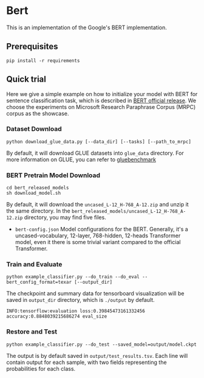 # Bert

This is an implementation of the Google's BERT implementation.

## Prerequisites
```
pip install -r requirements
```
## Quick trial

Here we give a simple example on how to initialize your model with BERT for sentence classification task, 
which is described in [BERT official release](https://github.com/google-research/bert#sentence-and-sentence-pair-classification-tasks).
We choose the experiments on Microsoft Research Paraphrase Corpus (MRPC) corpus as the showcase.

### Dataset Download
```
python download_glue_data.py [--data_dir] [--tasks] [--path_to_mrpc]
```
By default, it will download GLUE datasets into `glue_data` directory. For more information on GLUE, you can refer to 
[gluebenchmark](https://gluebenchmark.com/tasks)

### BERT Pretrain Model Download

```
cd bert_released_models
sh download_model.sh
```
By default, it will download the `uncased_L-12_H-768_A-12.zip` and unzip it the same directory.
In the `bert_released_models/uncased_L-12_H-768_A-12.zip` directory, you may find five files.
- `bert-config.json` Model configurations for the BERT. Generally, it's a uncased-vocabulary, 12-layer, 768-hidden, 12-heads Transformer model, even it there is some trivial variant compared to the official Transformer.

### Train and Evaluate
```
python example_classifier.py --do_train --do_eval --bert_config_format=texar [--output_dir]
```

The checkpoint and summary data for tensorboard visualization will be saved in `output_dir`
directory, which is `./output` by default.
```
INFO:tensorflow:evaluation loss:0.39845473161332456 accuracy:0.8848039215686274 eval_size
```

### Restore and Test
```
python example_classifier.py --do_test --saved_model=output/model.ckpt
```
The output is by default saved in `output/test_results.tsv`.
Each line will contain output for each sample, with two fields representing the probabilities for each class.
